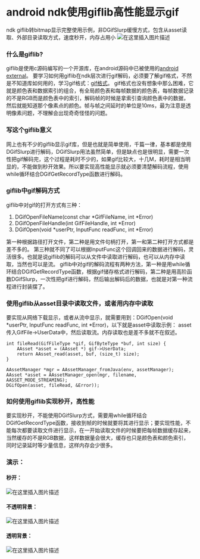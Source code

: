 # android ndk使用giflib高性能显示gif
ndk giflib转bitmap显示完整使用示例，非DGifSlurp缓慢方式，包含从asset读取、外部目录读取方式，速度秒开，内存占用小
![在这里插入图片描述](https://github.com/DMings/NDKGif/blob/master/show-gif/demo.gif)
### 什么是giflib?
giflib是使用c源码编写的一个开源库，在android源码中已被使用的[android external](http://androidxref.com/9.0.0_r3/xref/external/giflib/)。
要学习如何用giflib在ndk层次进行gif解码，必须要了解gif格式，不然是不知道库如何用的，学习gif格式：[gif格式](https://blog.csdn.net/poisx/article/details/79122506)。
gif格式也没有想象中那么困难，它就是颜色表和数据索引的组合，有全局颜色表和每帧数据的颜色表，每帧数据记录的不是RGB而是颜色表中的索引，解码帧的时候是拿索引查询颜色表中的数据，然后就能知道那个像素点的颜色。帧与帧之间延时的单位是10ms，最为注意是透明像素问题，不理解会出现奇奇怪怪的问题。
### 写这个giflib意义
网上也有不少的giflib显示gif库，但是也就是简单使用，千篇一律，基本都是使用DGifSlurp进行解码，DGifSlurp用法虽然简单，但是缺点也是很明显，需要一次性把gif解码完，这个过程是耗时不少的，如果gif比较大，十几M，耗时是相当明显的，不能做到秒开效果。所以要实现高性能显示就必须要清楚解码流程，使用while循环结合DGifGetRecordType函数进行解码。
### giflib中gif解码方式
giflib中对gif的打开方式有三种：

 1. DGifOpenFileName(const char *GifFileName, int *Error)
 2. DGifOpenFileHandle(int GifFileHandle, int *Error)
 3. DGifOpen(void *userPtr, InputFunc readFunc, int *Error)
 
第一种根据路径打开文件，第二种是用文件句柄打开，第一和第二种打开方式都是差不多的。
第三种就不同了可以根据InputFunc这个回调回来的数据进行解码，灵活很多。也就是说giflib的解码可以从文件中读取进行解码，也可以从内存中读取，当然也可以是流。
giflib中对gif的解码流程有两种方法，第一种是用while循环结合DGifGetRecordType函数，根据gif储存格式进行解码，第二种是用高阶函数DGifSlurp，一次性把gif进行解码，然后输出解码后的数据，也就是对第一种流程进行封装摆了。
### 使用giflib从asset目录中读取文件，或者用内存中读取
要实现从网络下载显示，或者从流中显示，就需要用到：DGifOpen(void *userPtr, InputFunc readFunc, int *Error)，以下就是asset中读取示例：
asset传入GifFile->UserData中，然后读取流。内存读取也是差不多就不在叙述。
```
int fileRead(GifFileType *gif, GifByteType *buf, int size) {
    AAsset *asset = (AAsset *) gif->UserData;
    return AAsset_read(asset, buf, (size_t) size);
}

AAssetManager *mgr = AAssetManager_fromJava(env, assetManager);
AAsset *asset = AAssetManager_open(mgr, filename, AASSET_MODE_STREAMING);
DGifOpen(asset, fileRead, &Error));
```
### 如何使用giflib实现秒开，高性能
要实现秒开，不能使用DGifSlurp方式，需要用while循环结合DGifGetRecordType函数，接收到帧的时候就要将其进行显示；要实现性能，不能每次都要读取文件进行显示，在一开始读取文件的时候要把每帧数据缓存起来，当然缓存的不是RGB数据，这样数据量会很大，缓存也只是颜色表和颜色索引，同时记录延时等少量信息，这样内存会少很多。

### 演示：
#### 秒开：
![在这里插入图片描述](https://github.com/DMings/NDKGif/blob/master/show-gif/test_demo.gif)
#### 不透明背景：
![在这里插入图片描述](https://github.com/DMings/NDKGif/blob/master/show-gif/mao.gif)
#### 透明背景：
![在这里插入图片描述](https://github.com/DMings/NDKGif/blob/master/show-gif/mogutou.gif)
